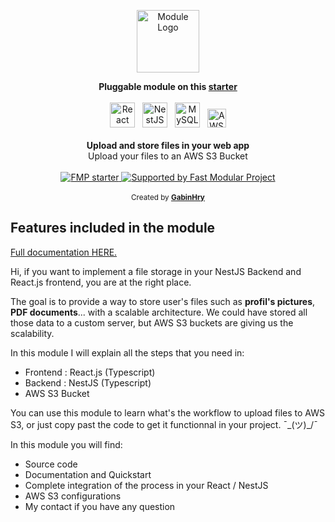 <p align="center">
  <a href="https://fast-modular-project.com/modules" target="_blank">
    <img src="https://fast-modular-project.com/assets/icons/module-outlined-primary.svg" height="100px" alt="Module Logo"/>
  </a>
</p>

<div align="center">
    <strong>
      Pluggable module on this <a href="https://fast-modular-project.com/starters/starter-reacjs-nestjs-mysql" target="_blank">starter</a>
    </strong>  
</div>

<br />

<div align="center">
  <img src="https://fast-modular-project.com/assets/imgs/technologies/reactjs.png" height="40px" alt="React"/>&nbsp;&nbsp;
  <img src="https://fast-modular-project.com/assets/imgs/technologies/nestjs.svg" height="40px" alt="NestJS"/>&nbsp;&nbsp;
  <img src="https://fast-modular-project.com/assets/imgs/technologies/mysql.png" height="40px" alt="MySQL"/>&nbsp;&nbsp;
  <img src="https://fast-modular-project.com/assets/imgs/technologies/aws.png" height="30px" alt="AWS"/>
</div>

<br />

<div align="center"><strong>Upload and store files in your web app</strong></div>
<div align="center">Upload your files to an AWS S3 Bucket</div>

<br />

<!-- Badges -->
<div align="center">
  
  <a href="https://join.slack.com/t/fast-modular-project/shared_invite/zt-o4xbnp6b-QWVWS8VUBTaurVU1g~9rIw">
    <img 
    alt="FMP starter" src="https://img.shields.io/badge/join%20the%20community-on%20slack-blue?logo=slack"/>
  </a>
  <a href="https://fast-modular-project.com">
    <img alt="Supported by Fast Modular Project" src="https://img.shields.io/badge/supported%20by-Fast%20Modular%20Project-ed422e" />
  </a>
</div>

<br />

<div align="center">
  <sub>Created by <strong><a href="https://github.com/gabinHry">GabinHry</a></strong></sub>
</div>

## Features included in the module

[Full documentation HERE.](https://fast-modular-project.com/modules/upload-to-S3-bucket)

Hi, if you want to implement a file storage in your NestJS Backend and React.js frontend, you are at the right place. 

The goal is to provide a way to store user's files such as **profil's pictures**, **PDF documents**... with a scalable architecture. We could have stored all those data to a custom server, but AWS S3 buckets are giving us the scalability.

In this module I will explain all the steps that you need in:
- Frontend : React.js (Typescript)
- Backend : NestJS (Typescript)
- AWS S3 Bucket

You can use this module to learn what's the workflow to upload files to AWS S3, or just copy past the code to get it functionnal in your project. ¯\_(ツ)_/¯

In this module you will find: 
- Source code
- Documentation and Quickstart
- Complete integration of the process in your React / NestJS
- AWS S3 configurations
- My contact if you have any question 